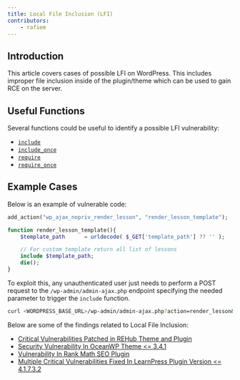 ```yaml
---
title: Local File Inclusion (LFI)
contributors:
    - rafiem
---
```


## Introduction

This article covers cases of possible LFI on WordPress. This includes improper file inclusion inside of the plugin/theme which can be used to gain RCE on the server.

## Useful Functions

Several functions could be useful to identify a possible LFI vulnerability:

- [`include`](https://www.php.net/manual/en/function.include.php)
- [`include_once`](https://www.php.net/manual/en/function.include-once.php)
- [`require`](https://www.php.net/manual/en/function.require.php)
- [`require_once`](https://www.php.net/manual/en/function.require-once.php)

## Example Cases

Below is an example of vulnerable code:

```php
add_action("wp_ajax_nopriv_render_lesson", "render_lesson_template");

function render_lesson_template(){
    $template_path      = urldecode( $_GET['template_path'] ?? '' );

    // For custom template return all list of lessons
    include $template_path;
    die();
}
```

To exploit this, any unauthenticated user just needs to perform a POST request to the `/wp-admin/admin-ajax.php` endpoint specifying the needed parameter to trigger the `include` function.

```bash
curl <WORDPRESS_BASE_URL>/wp-admin/admin-ajax.php?action=render_lesson&template_path=/etc/passwd
```

Below are some of the findings related to Local File Inclusion:

- [Critical Vulnerabilities Patched in REHub Theme and Plugin](https://patchstack.com/articles/critical-vulnerabilities-patched-in-rehub-theme-and-plugin/)
- [Security Vulnerability In OceanWP Theme <= 3.4.1](https://patchstack.com/articles/subscriber-path-traversal-leading-to-local-file-inclusion-in-oceanwp-theme/)
- [Vulnerability In Rank Math SEO Plugin](https://patchstack.com/articles/authenticated-path-traversal-leading-to-local-file-inclusion-in-rank-math-seo-plugin/)
- [Multiple Critical Vulnerabilities Fixed In LearnPress Plugin Version <= 4.1.7.3.2](https://patchstack.com/articles/multiple-critical-vulnerabilities-fixed-in-learnpress-plugin-version/)